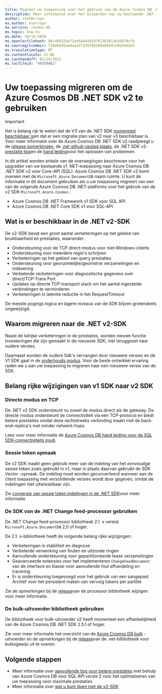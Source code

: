 ```yaml
---
title: Migreer uw toepassing voor het gebruik van de Azure Cosmos DB .NET SDK 2,0 (micro soft. Azure. Cosmos)
description: Meer informatie over het bijwerken van uw bestaande .NET-toepassing van de V1 SDK naar .NET SDK v2 voor Core-API (SQL).
author: stefArroyo
ms.author: esarroyo
ms.service: cosmos-db
ms.topic: how-to
ms.date: 10/15/2020
ms.openlocfilehash: 88c40452da72ed4ab43d2d7613636136a5b78cfe
ms.sourcegitcommit: f28ebb95ae9aaaff3f87d8388a09b41e0b3445b5
ms.translationtype: MT
ms.contentlocale: nl-NL
ms.lasthandoff: 03/29/2021
ms.locfileid: "94550062"
---
```

# <a name="migrate-your-application-to-use-the-azure-cosmos-db-net-sdk-v2"></a>Uw toepassing migreren om de Azure Cosmos DB .NET SDK v2 te gebruiken

> [!IMPORTANT]
> Het is belang rijk te weten dat de V3 van de .NET SDK [momenteel beschikbaar is](migrate-dotnet-v3.md)en dat er een migratie plan van v2 naar v3 beschikbaar is. Voor meer informatie over de Azure Cosmos DB .NET SDK v2 raadpleegt u de [release opmerkingen](sql-api-sdk-dotnet.md), de [.net github-opslag plaats](https://github.com/Azure/azure-cosmos-dotnet-v2), de .NET SDK v2- [prestatie tips](performance-tips.md)en de [hand leiding](troubleshoot-dot-net-sdk.md)voor het oplossen van problemen.
>

In dit artikel worden enkele van de overwegingen beschreven voor het upgraden van uw bestaande v1 .NET-toepassing naar Azure Cosmos DB .NET SDK v2 voor Core-API (SQL). Azure Cosmos DB .NET SDK v2 komt overeen met de `Microsoft.Azure.DocumentDB` naam ruimte. U kunt de informatie in dit document gebruiken als u uw toepassing migreert van een van de volgende Azure Cosmos DB .NET-platforms voor het gebruik van de v2 SDK `Microsoft.Azure.Cosmos` :

* Azure Cosmos DB .NET Framework v1 SDK voor SQL API
* Azure Cosmos DB .NET Core SDK v1 voor SQL-API

## <a name="whats-available-in-the-net-v2-sdk"></a>Wat is er beschikbaar in de .NET v2-SDK

De v2-SDK bevat een groot aantal verbeteringen op het gebied van bruikbaarheid en prestaties, waaronder:

* Ondersteuning voor de TCP direct-modus voor niet-Windows-clients
* Ondersteuning voor meerdere regio's schrijven
* Verbeteringen op het gebied van query prestaties
* Ondersteuning voor georuimtelijke/geometrie verzamelingen en indexering
* Verbeterde verbeteringen voor diagnostische gegevens over direct/TCP-Trans Port
* Updates op directe TCP-transport stack om het aantal ingestelde verbindingen te verminderen
* Verbeteringen in latentie reductie in het RequestTimeout

De meeste pogings logica en lagere niveaus van de SDK blijven grotendeels ongewijzigd.

## <a name="why-migrate-to-the-net-v2-sdk"></a>Waarom migreren naar de .NET v2-SDK

Naast de talrijke verbeteringen in de prestaties, worden nieuwe functie investeringen die zijn gemaakt in de nieuwste SDK, niet teruggezet naar oudere versies.

Daarnaast worden de oudere Sdk's vervangen door nieuwere versies en de V1 SDK gaat in de [onderhouds modus](sql-api-sdk-dotnet.md). Voor de beste ontwikkel ervaring raden we u aan uw toepassing te migreren naar een nieuwere versie van de SDK.

## <a name="major-changes-from-v1-sdk-to-v2-sdk"></a>Belang rijke wijzigingen van v1 SDK naar v2 SDK

### <a name="direct-mode--tcp"></a>Directe modus en TCP

De .NET v2 SDK ondersteunt nu zowel de modus direct als de gateway. De directe modus ondersteunt de connectiviteit via een TCP-protocol en biedt betere prestaties omdat deze rechtstreeks verbinding maakt met de back-end-replica's met minder netwerk-hops.

Lees voor meer informatie de [Azure Cosmos DB hand leiding voor de SQL SDK-connectiviteits modi](sql-sdk-connection-modes.md).

### <a name="session-token-formatting"></a>Sessie token opmaak

De v2 SDK maakt geen gebruik meer van de indeling van het *eenvoudige* sessie token zoals gebruikt in v1, maar in plaats daarvan gebruikt de SDK *Vector* -opmaak. De indeling moet worden geconverteerd wanneer aan de client toepassing met verschillende versies wordt door gegeven, omdat de indelingen niet uitwisselbaar zijn.

Zie [conversie van sessie token indelingen in de .NET SDK](how-to-convert-session-token.md)voor meer informatie.

### <a name="using-the-net-change-feed-processor-sdk"></a>De SDK van de .NET Change feed-processor gebruiken

De .NET Change feed-processor bibliotheek 2.1. x vereist `Microsoft.Azure.DocumentDB` 2,0 of hoger.

De 2.1. x-bibliotheek heeft de volgende belang rijke wijzigingen:

* Verbeteringen in stabiliteit en diagnose
* Verbeterde verwerking van fouten en uitzonde ringen
* Aanvullende ondersteuning voor gepartitioneerde lease verzamelingen
* Geavanceerde extensies voor het implementeren `ChangeFeedDocument` van de interface en klasse voor aanvullende fout afhandeling en tracering
* Er is ondersteuning toegevoegd voor het gebruik van een aangepast Archief voor het persistent maken van vervolg tokens per partitie

Zie de opmerkingen bij de [release](sql-api-sdk-dotnet-changefeed.md)van de processor bibliotheek wijzigen voor meer informatie.

### <a name="using-the-bulk-executor-library"></a>De bulk-uitvoerder bibliotheek gebruiken

De bibliotheek voor bulk-uitvoerder v2 heeft momenteel een afhankelijkheid van de Azure Cosmos DB .NET SDK 2.5.1 of hoger.

Zie voor meer informatie het overzicht van de [Azure Cosmos DB bulk](bulk-executor-overview.md) -uitvoerder en de opmerkingen bij de [release](sql-api-sdk-bulk-executor-dot-net.md)van de .net-bibliotheek voor bulksgewijs uit te voeren.

## <a name="next-steps"></a>Volgende stappen

* Meer informatie over [aanvullende tips voor betere prestaties](sql-api-get-started.md) met behulp van Azure Cosmos DB voor SQL API versie 2 voor het optimaliseren van uw toepassing voor maximale prestaties
* Meer informatie over [wat u kunt doen met de v2-SDK](sql-api-dotnet-samples.md)